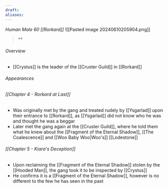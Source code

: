 ```yaml
---
draft: 
aliases:
---
```

*Human Male 60 [[Rorkard]]*
![[Pasted image 20240610205904.png]]
> **
###### Overview
- [[Crystus]] is the leader of the [[Cruster Guild]] in [[Rorkard]]
###### Appearances
###### [[Chapter 4 - Rorkard at Last]]
- Was originally met by the gang and treated rudely by [[Ysgarlad]] upon their entrance to [[Rorkard]], as [[Ysgarlad]] did not know who he was and thought he was a beggar
- Later met the gang again at the [[Cruster Guild]], where he told them what he knew about the [[Fragment of the Eternal Shadow]], [[The Coalescence]] and [[Woo Baby Woo|Woo's]] [[Lodestone]]
###### [[Chapter 5 - Kiara's Deception]]
- Upon reclaiming the [[Fragment of the Eternal Shadow]] stolen by the [[Hooded Man]], the gang took it to be inspected by [[Crystus]]
- He confirms it is a [[Fragment of the Eternal Shadow]], however is no different to the few he has seen in the past